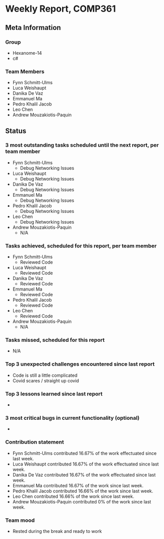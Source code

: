 # Weekly Report, COMP361

## Meta Information

### Group

 * Hexanome-14
 * c#
### Team Members

 * Fynn Schmitt-Ulms
 * Luca Weishaupt
 * Danika De Vaz
 * Emmanuel Ma
 * Pedro Khalil Jacob
 * Leo Chen
 * Andrew Mouzakiotis-Paquin

## Status

### 3 most outstanding tasks scheduled until the next report, per team member

 * Fynn Schmitt-Ulms
   * Debug Networking Issues
 * Luca Weishaupt
   * Debug Networking Issues
 * Danika De Vaz
   * Debug Networking Issues
 * Emmanuel Ma 
   * Debug Networking Issues
 * Pedro Khalil Jacob
   * Debug Networking Issues
 * Leo Chen
   * Debug Networking Issues
 * Andrew Mouzakiotis-Paquin
   * N/A

### Tasks achieved, scheduled for this report, per team member

 * Fynn Schmitt-Ulms
   * Reviewed Code
 * Luca Weishaupt
   * Reviewed Code
 * Danika De Vaz
   * Reviewed Code
 * Emmanuel Ma 
   * Reviewed Code
 * Pedro Khalil Jacob
   * Reviewed Code
 * Leo Chen
   * Reviewed Code
 * Andrew Mouzakiotis-Paquin
   * N/A

### Tasks missed, scheduled for this report

 * N/A

### Top 3 unexpected challenges encountered since last report

 * Code is still a little complicated
 * Covid scares / straight up covid

### Top 3 lessons learned since last report

 * 

### 3 most critical bugs in current functionality (optional)

 * 

### Contribution statement

 * Fynn Schmitt-Ulms contributed 16.67% of the work effectuated since last week.
 * Luca Weishaupt contributed 16.67% of the work effectuated since last week.
 * Danika De Vaz contributed 16.67% of the work effectuated since last week.
 * Emmanuel Ma contributed 16.67% of the work since last week.
 * Pedro Khalil Jacob contributed 16.66% of the work since last week.
 * Leo Chen contributed 16.66% of the work since last week.
 * Andrew Mouzakiotis-Paquin contributed 0% of the work since last week.

### Team mood

 * Rested during the break and ready to work
